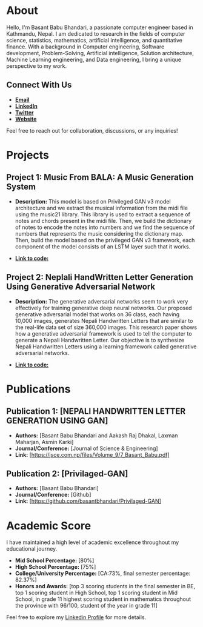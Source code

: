 # About

Hello, I'm Basant Babu Bhandari, a passionate computer engineer based in Kathmandu, Nepal. I am dedicated to research in the fields of computer science, statistics, mathematics, artificial intelligence, and quantitative finance. With a background in Computer engineering, Software development, Problem-Solving, Artificial intelligence, Solution architecture, Machine Learning engineering, and Data engineering,  I bring a unique perspective to my work.

## Connect With Us

- **[Email](basantbhandari2074@gmail.com)**
- **[LinkedIn](https://www.linkedin.com/in/basant-babu-bhandari-1384b81a6/)**
- **[Twitter](https://twitter.com/BasantB52080659)** 
- **[Website](https://bio.link/basant_babu_bhandari)** 

Feel free to reach out for collaboration, discussions, or any inquiries!

# Projects

## Project 1: Music From BALA: A Music Generation System

- **Description:** This model is based on Privileged GAN v3 model architecture and we extract the musical information from the midi file using the music21 library. This library is used to extract a sequence of notes and chords present in the midi file. Then, we build the dictionary of notes to encode the notes into numbers and we find the sequence of numbers that represents the music considering the dictionary map. Then, build the model based on the privileged GAN v3 framework, each component of the model consists of an LSTM layer such that it works.
  
- [**Link to code:**](https://github.com/basantbhandari/privilaged_GAN_LSTM_music_generation)

## Project 2: Neplali HandWritten Letter Generation Using Generative Adversarial Network

- **Description:** The generative adversarial networks seem to work very effectively for training generative deep neural networks. Our proposed generative adversarial model that works on 36 class, each having 10,000 images, generates Nepali Handwritten Letters that are similar to the real-life data set of size 360,000 images. This research paper shows how a generative adversarial framework is used to tell the computer to generate a Nepali Handwritten Letter. Our objective is to synthesize Nepali Handwritten Letters using a learning framework called generative adversarial networks.

- [**Link to code:**](https://github.com/basantbhandari/Generation-Of-Nepali-Hand-written-letter-using-Generative-Adverserial-Network)

# Publications

## Publication 1: [NEPALI HANDWRITTEN LETTER GENERATION USING GAN]

- **Authors:** [Basant Babu Bhandari and Aakash Raj Dhakal, Laxman Maharjan, Asmin Karki]
- **Journal/Conference:** [Journal of Science & Engineering]
- **Link:** [https://jsce.com.np/files/Volume_9/7_Basant_Babu.pdf]

## Publication 2: [Privilaged-GAN]

- **Authors:** [Basant Babu Bhandari]
- **Journal/Conference:** [Github]
- **Link:** [https://github.com/basantbhandari/Privilaged-GAN]

# Academic Score

I have maintained a high level of academic excellence throughout my educational journey.
- **Mid School Percentage:** [80%]
- **High School Percentage:** [75%]
- **College/University Percentage:** [CA:73%, final semester percentage: 82.37%]
- **Honors and Awards:** [top 3 scoring students in the final semester in BE, top 1 scoring student in High School, top 1 scoring student in Mid School, in grade 11 highest scoring student in mathematics throughout the province with 96/100, student of the year in grade 11]

Feel free to explore my [Linkedin Profile](https://www.linkedin.com/in/basant-babu-bhandari-1384b81a6/) for more details.



